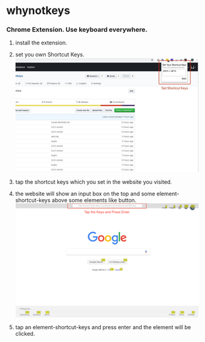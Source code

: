 # whynotkeys
### Chrome Extension. Use keyboard everywhere.

1. install the extension.

2. set you own Shortcut Keys.
![screenshot-1][1]

3. tap the shortcut keys which you set in the website you visited.

4. the website will show an input box on the top and some element-shortcut-keys above some elements like button.
![screenshot-2][2]

5. tap an element-shortcut-keys and press enter and the element will be clicked.


  [1]: https://raw.githubusercontent.com/feichao/whynotkeys/master/assets/screenshot-1.jpg
  [2]: https://raw.githubusercontent.com/feichao/whynotkeys/master/assets/screenshot-2.jpg